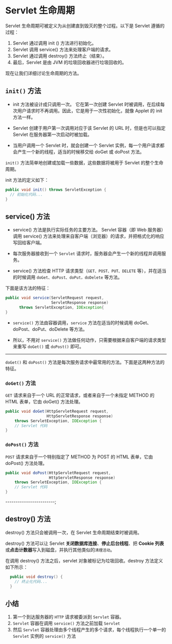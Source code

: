 # Servlet 生命周期

Servlet 生命周期可被定义为从创建直到毁灭的整个过程。以下是 Servlet 遵循的过程：

1. Servlet 通过调用 init () 方法进行初始化。
2. Servlet 调用 service() 方法来处理客户端的请求。
3. Servlet 通过调用 destroy() 方法终止（结束）。
4. 最后，Servlet 是由 JVM 的垃圾回收器进行垃圾回收的。

现在让我们详细讨论生命周期的方法。

## `init()` 方法

+ init 方法被设计成只调用一次。
它在第一次创建 Servlet 时被调用，在后续每次用户请求时不再调用。因此，它是用于一次性初始化，就像 Applet 的 init 方法一样。

+ Servlet 创建于用户第一次调用对应于该 Servlet 的 URL 时，但是也可以指定 Servlet 在服务器第一次启动时被加载。

+ 当用户调用一个 Servlet 时，就会创建一个 Servlet 实例，每一个用户请求都会产生一个新的线程，适当的时候移交给 doGet 或 doPost 方法。

`init()` 方法简单地创建或加载一些数据，这些数据将被用于 Servlet 的整个生命周期。

init 方法的定义如下：

```java
public void init() throws ServletException {
  // 初始化代码...
}
```

## service() 方法

+ service() 方法是执行实际任务的主要方法。
Servlet 容器（即 Web 服务器）调用 service() 方法来处理来自客户端（浏览器）的请求，并把格式化的响应写回给客户端。

+ 每次服务器接收到一个 `Servlet` 请求时，服务器会产生一个新的线程并调用服务。

+ service() 方法检查 HTTP 请求类型（`GET、POST、PUT、DELETE` 等），并在适当的时候调用 `doGet、doPost、doPut，doDelete` 等方法。

下面是该方法的特征：

```java
public void service(ServletRequest request,
                    ServletResponse response)
      throws ServletException, IOException{
}
```

+ `service()` 方法由容器调用，`service` 方法在适当的时候调用 doGet、doPost、doPut、doDelete 等方法。

+ 所以，不用对 `service()` 方法做任何动作，只需要根据来自客户端的请求类型来重写 `doGet()` 或 `doPost()` 即可。

---------------

`doGet()` 和 `doPost()` 方法是每次服务请求中最常用的方法。下面是这两种方法的特征。

### `doGet()` 方法

`GET` 请求来自于一个 URL 的正常请求，或者来自于一个未指定 METHOD 的 HTML 表单，它由 doGet() 方法处理。

```java
public void doGet(HttpServletRequest request,
                  HttpServletResponse response)
    throws ServletException, IOException {
    // Servlet 代码
}
```

### `doPost()` 方法

`POST` 请求来自于一个特别指定了 METHOD 为 POST 的 HTML 表单，它由 doPost() 方法处理。

```java
public void doPost(HttpServletRequest request,
                   HttpServletResponse response)
    throws ServletException, IOException {
    // Servlet 代码
}
```

------------------------;

## destroy() 方法

destroy() 方法只会被调用一次，在 Servlet 生命周期结束时被调用。

destroy() 方法可以让 Servlet **关闭数据库连接**、**停止后台线程**、把 **Cookie 列表**或**点击计数器**写入到磁盘，并执行其他类似的`清理活动`。

在调用 destroy() 方法之后，servlet 对象被标记为垃圾回收。destroy 方法定义如下所示：

```java
  public void destroy() {
    // 终止化代码...
  }
```

## 小结

1. 第一个到达服务器的 `HTTP` 请求被委派到 `Servlet` 容器。
2. `Servlet` 容器在调用 `service()` 方法之前加载 `Servlet`
3. 然后 `Servlet` 容器处理由多个线程产生的多个请求，每个线程执行一个单一的 `Servlet` 实例的 `service()` 方法
